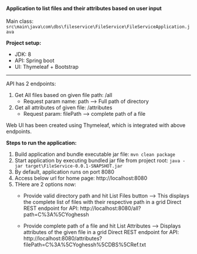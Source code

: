 #### **Application to list files and their attributes based on user input**

Main class: `src\main\java\com\dbs\fileservice\FileService\FileServiceApplication.java`

**Project setup:**

 - JDK: 8
 - API: Spring boot 
 - UI: Thymeleaf + Bootstrap
-------------------------------------------
API has 2 endpoints:
1. Get All files based on given file path: /all
    - Request param name: path --> Full path of directory
2. Get all attributes of given file: /attributes
    - Request param: filePath --> complete path of a file
    
Web UI has been created using Thymeleaf, which is integrated with above endpoints.

**Steps to run the application:** 
1. Build application and bundle executable jar file: `mvn clean package`
2. Start application by executing bundled jar file from project root: `java -jar target\FileService-0.0.1-SNAPSHOT.jar`
3. By default, application runs on port 8080
4. Access below url for home page: http://localhost:8080
5. THere are 2 options now:
    - Provide valid directory path and hit List Files button --> This displays the complete list of files with their respective path in a grid
      Direct REST  endpoint for API: http://localhost:8080/all?path=C%3A%5CYoghessh
      
    - Provide complete path of a file and hit List Attributes --> Displays attributes of the given file in a grid
      Direct REST  endpoint for API: http://localhost:8080/attributes?filePath=C%3A%5CYoghessh%5CDBS%5CRef.txt
      
      
  